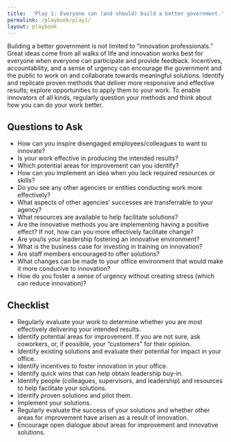 ```yaml
---
title:  'Play 1: Everyone can (and should) build a better government.'
permalink: /playbook/play1/
layout: playbook
---
```


<p class="usa-font-lead"> Building a better government is not limited to “innovation professionals.” Great ideas come from all walks of life and innovation works best for everyone when everyone can participate and provide feedback. Incentives, accountability, and a sense of urgency can encourage the government and the public to work on and collaborate towards meaningful solutions. Identify and replicate proven methods that deliver more responsive and effective results; explore opportunities to apply them to your work. To enable innovators of all kinds, regularly question your methods and think about how you can do your work better.</p>

<h2 id="section-heading-h2">Questions to Ask</h2>

- How can you inspire disengaged employees/colleagues to want to innovate?
- Is your work effective in producing the intended results?
- Which potential areas for improvement can you identify?
- How can you implement an idea when you lack required resources or skills?
- Do you see any other agencies or entities conducting work more effectively?
- What aspects of other agencies’ successes are transferrable to your agency?
- What resources are available to help facilitate solutions?
- Are the innovative methods you are implementing having a positive effect? If not, how can you more effectively facilitate change?
- Are you/is your leadership fostering an innovative environment?
- What is the business case for investing in training on innovation?
- Are staff members encouraged to offer solutions?
- What changes can be made to your office environment that would make it more conducive to innovation?
- How do you foster a sense of urgency without creating stress (which can reduce innovation)?

## Checklist
- Regularly evaluate your work to determine whether you are most effectively delivering your intended results.
- Identify potential areas for improvement. If you are not sure, ask coworkers, or, if possible, your “customers” for their opinion.
- Identify existing solutions and evaluate their potential for impact in your office.
- Identify incentives to foster innovation in your office.
- Identify quick wins that can help obtain leadership buy-in.
- Identify people (colleagues, supervisors, and leadership) and resources to help facilitate your solutions.
- Identify proven solutions and pilot them.
- Implement your solutions.
- Regularly evaluate the success of your solutions and whether other areas for improvement have arisen as a result of innovation.
- Encourage open dialogue about areas for improvement and innovative solutions.
